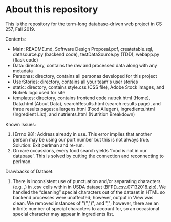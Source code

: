# About this repository
This is the repository for the term-long database-driven web project in CS 257, Fall 2019.

Contents:
- Main: README.md, Software Design Proposal.pdf, createtable.sql, datasource.py (backend code), testDataSource.py (TDD), webapp.py (flask code)
- Data: directory, contains the raw and processed data along with any metadata
- Personas: directory, contains all personas developed for this project
- UserStories: directory, contains all your team's user stories
- static: directory, contains style.css (CSS file), Adobe Stock images, and Nutrek logo used for site
- templates: directory, contains frontend code nutrek.html (Home), Data.html (About Data), searchResults.html (search results page), and three results pages: allergens.html (Food Allegen), ingredients.html (Ingredient List), and nutrients.html (Nutrition Breakdown)


Known Issues: 
1. [Errno 98]: Address already in use. This error implies that another person may be using our port number but this is not always true. Solution: Exit perlman and re-run. 
2. On rare occassions, every food search yields 'food is not in our database'. This is solved by cutting the connection and reconnecting to perlman. 

Drawbacks of Dataset:
1. There is inconsistent use of punctuation and/or separating characters (e.g. ,) in .csv cells within in USDA dataset (BFPD_csv_07132018.zip). We handled the “cleaning” special characters out of the dataset in HTML so backend processes were unaffected; however, output in View was clean. We removed instances of "(",")", and ","; however, there are an infinite number of special characters to account for, so an occasional special character may appear in ingredients list.

